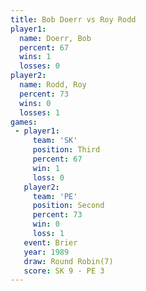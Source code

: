 ```yaml
---
title: Bob Doerr vs Roy Rodd
player1:          
  name: Doerr, Bob
  percent: 67     
  wins: 1         
  losses: 0       
player2:          
  name: Rodd, Roy 
  percent: 73     
  wins: 0         
  losses: 1       
games:
 - player1:         
     team: 'SK'     
     position: Third
     percent: 67    
     win: 1         
     loss: 0        
   player2:          
     team: 'PE'      
     position: Second
     percent: 73     
     win: 0          
     loss: 1         
   event: Brier        
   year: 1989          
   draw: Round Robin(7)
   score: SK 9 - PE 3  
---
```

